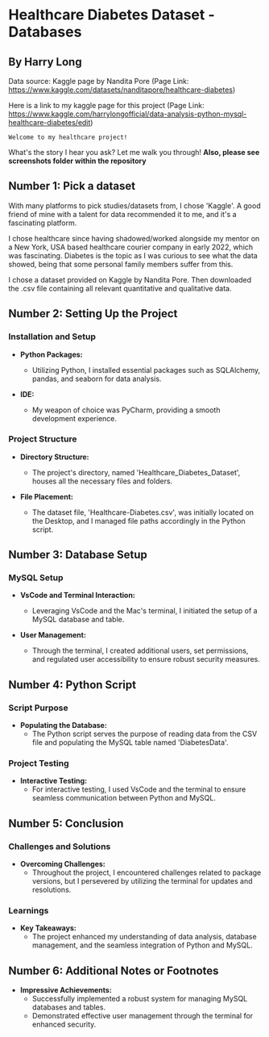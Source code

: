 # Healthcare Diabetes Dataset - Databases
## By Harry Long
Data source: Kaggle page by Nandita Pore (Page Link: https://www.kaggle.com/datasets/nanditapore/healthcare-diabetes)

Here is a link to my kaggle page for this project (Page Link: https://www.kaggle.com/harrylongofficial/data-analysis-python-mysql-healthcare-diabetes/edit)
    
    Welcome to my healthcare project!

What's the story I hear you ask? Let me walk you through!
**Also, please see screenshots folder within the repository**

## Number 1: Pick a dataset
With many platforms to pick studies/datasets from, I chose 'Kaggle'. A good friend of mine with a talent for data recommended it to me, and it's a fascinating platform.

I chose healthcare since having shadowed/worked alongside my mentor on a New York, USA based healthcare courier company in early 2022, which was fascinating. Diabetes is the topic as I was curious to see what the data showed, being that some personal family members suffer from this.

I chose a dataset provided on Kaggle by Nandita Pore. Then downloaded the .csv file containing all relevant quantitative and qualitative data.

## Number 2: Setting Up the Project
### Installation and Setup
- **Python Packages:**
  - Utilizing Python, I installed essential packages such as SQLAlchemy, pandas, and seaborn for data analysis.

- **IDE:**
  - My weapon of choice was PyCharm, providing a smooth development experience.

### Project Structure
- **Directory Structure:**
  - The project's directory, named 'Healthcare_Diabetes_Dataset', houses all the necessary files and folders.

- **File Placement:**
  - The dataset file, 'Healthcare-Diabetes.csv', was initially located on the Desktop, and I managed file paths accordingly in the Python script.

## Number 3: Database Setup
### MySQL Setup
- **VsCode and Terminal Interaction:**
  - Leveraging VsCode and the Mac's terminal, I initiated the setup of a MySQL database and table.

- **User Management:**
  - Through the terminal, I created additional users, set permissions, and regulated user accessibility to ensure robust security measures.

## Number 4: Python Script
### Script Purpose
- **Populating the Database:**
  - The Python script serves the purpose of reading data from the CSV file and populating the MySQL table named 'DiabetesData'.

### Project Testing
- **Interactive Testing:**
  - For interactive testing, I used VsCode and the terminal to ensure seamless communication between Python and MySQL.

## Number 5: Conclusion
### Challenges and Solutions
- **Overcoming Challenges:**
  - Throughout the project, I encountered challenges related to package versions, but I persevered by utilizing the terminal for updates and resolutions.

### Learnings
- **Key Takeaways:**
  - The project enhanced my understanding of data analysis, database management, and the seamless integration of Python and MySQL.

## Number 6: Additional Notes or Footnotes
- **Impressive Achievements:**
  - Successfully implemented a robust system for managing MySQL databases and tables.
  - Demonstrated effective user management through the terminal for enhanced security.

